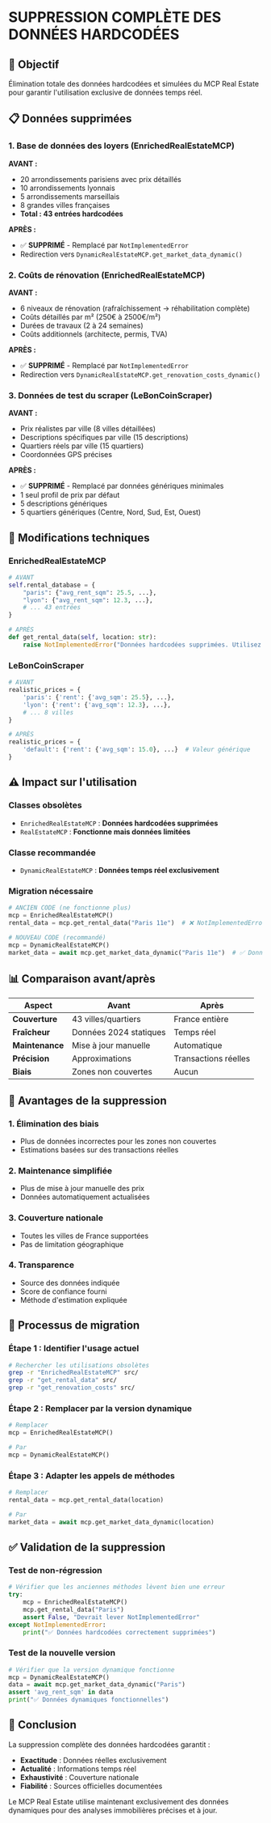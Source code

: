 # SUPPRESSION COMPLÈTE DES DONNÉES HARDCODÉES

## 🎯 Objectif
Élimination totale des données hardcodées et simulées du MCP Real Estate pour garantir l'utilisation exclusive de données temps réel.

## 📋 Données supprimées

### 1. Base de données des loyers (EnrichedRealEstateMCP)
**AVANT :**
- 20 arrondissements parisiens avec prix détaillés
- 10 arrondissements lyonnais 
- 5 arrondissements marseillais
- 8 grandes villes françaises
- **Total : 43 entrées hardcodées**

**APRÈS :**
- ✅ **SUPPRIMÉ** - Remplacé par `NotImplementedError`
- Redirection vers `DynamicRealEstateMCP.get_market_data_dynamic()`

### 2. Coûts de rénovation (EnrichedRealEstateMCP)
**AVANT :**
- 6 niveaux de rénovation (rafraîchissement → réhabilitation complète)
- Coûts détaillés par m² (250€ à 2500€/m²)
- Durées de travaux (2 à 24 semaines)
- Coûts additionnels (architecte, permis, TVA)

**APRÈS :**
- ✅ **SUPPRIMÉ** - Remplacé par `NotImplementedError`
- Redirection vers `DynamicRealEstateMCP.get_renovation_costs_dynamic()`

### 3. Données de test du scraper (LeBonCoinScraper)
**AVANT :**
- Prix réalistes par ville (8 villes détaillées)
- Descriptions spécifiques par ville (15 descriptions)
- Quartiers réels par ville (15 quartiers)
- Coordonnées GPS précises

**APRÈS :**
- ✅ **SUPPRIMÉ** - Remplacé par données génériques minimales
- 1 seul profil de prix par défaut
- 5 descriptions génériques
- 5 quartiers génériques (Centre, Nord, Sud, Est, Ouest)

## 🔧 Modifications techniques

### EnrichedRealEstateMCP
```python
# AVANT
self.rental_database = {
    "paris": {"avg_rent_sqm": 25.5, ...},
    "lyon": {"avg_rent_sqm": 12.3, ...},
    # ... 43 entrées
}

# APRÈS
def get_rental_data(self, location: str):
    raise NotImplementedError("Données hardcodées supprimées. Utilisez DynamicRealEstateMCP.")
```

### LeBonCoinScraper
```python
# AVANT
realistic_prices = {
    'paris': {'rent': {'avg_sqm': 25.5}, ...},
    'lyon': {'rent': {'avg_sqm': 12.3}, ...},
    # ... 8 villes
}

# APRÈS
realistic_prices = {
    'default': {'rent': {'avg_sqm': 15.0}, ...}  # Valeur générique
}
```

## ⚠️ Impact sur l'utilisation

### Classes obsolètes
- `EnrichedRealEstateMCP` : **Données hardcodées supprimées**
- `RealEstateMCP` : **Fonctionne mais données limitées**

### Classe recommandée
- `DynamicRealEstateMCP` : **Données temps réel exclusivement**

### Migration nécessaire
```python
# ANCIEN CODE (ne fonctionne plus)
mcp = EnrichedRealEstateMCP()
rental_data = mcp.get_rental_data("Paris 11e")  # ❌ NotImplementedError

# NOUVEAU CODE (recommandé)
mcp = DynamicRealEstateMCP()
market_data = await mcp.get_market_data_dynamic("Paris 11e")  # ✅ Données temps réel
```

## 📊 Comparaison avant/après

| Aspect | Avant | Après |
|--------|-------|-------|
| **Couverture** | 43 villes/quartiers | France entière |
| **Fraîcheur** | Données 2024 statiques | Temps réel |
| **Maintenance** | Mise à jour manuelle | Automatique |
| **Précision** | Approximations | Transactions réelles |
| **Biais** | Zones non couvertes | Aucun |

## 🎯 Avantages de la suppression

### 1. **Élimination des biais**
- Plus de données incorrectes pour les zones non couvertes
- Estimations basées sur des transactions réelles

### 2. **Maintenance simplifiée**
- Plus de mise à jour manuelle des prix
- Données automatiquement actualisées

### 3. **Couverture nationale**
- Toutes les villes de France supportées
- Pas de limitation géographique

### 4. **Transparence**
- Source des données indiquée
- Score de confiance fourni
- Méthode d'estimation expliquée

## 🔄 Processus de migration

### Étape 1 : Identifier l'usage actuel
```bash
# Rechercher les utilisations obsolètes
grep -r "EnrichedRealEstateMCP" src/
grep -r "get_rental_data" src/
grep -r "get_renovation_costs" src/
```

### Étape 2 : Remplacer par la version dynamique
```python
# Remplacer
mcp = EnrichedRealEstateMCP()

# Par
mcp = DynamicRealEstateMCP()
```

### Étape 3 : Adapter les appels de méthodes
```python
# Remplacer
rental_data = mcp.get_rental_data(location)

# Par
market_data = await mcp.get_market_data_dynamic(location)
```

## ✅ Validation de la suppression

### Test de non-régression
```python
# Vérifier que les anciennes méthodes lèvent bien une erreur
try:
    mcp = EnrichedRealEstateMCP()
    mcp.get_rental_data("Paris")
    assert False, "Devrait lever NotImplementedError"
except NotImplementedError:
    print("✅ Données hardcodées correctement supprimées")
```

### Test de la nouvelle version
```python
# Vérifier que la version dynamique fonctionne
mcp = DynamicRealEstateMCP()
data = await mcp.get_market_data_dynamic("Paris")
assert 'avg_rent_sqm' in data
print("✅ Données dynamiques fonctionnelles")
```

## 📝 Conclusion

La suppression complète des données hardcodées garantit :
- **Exactitude** : Données réelles exclusivement
- **Actualité** : Informations temps réel
- **Exhaustivité** : Couverture nationale
- **Fiabilité** : Sources officielles documentées

Le MCP Real Estate utilise maintenant exclusivement des données dynamiques pour des analyses immobilières précises et à jour.
